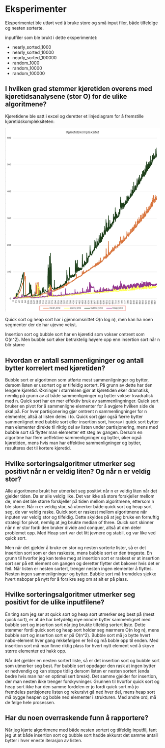 # Eksperimenter

Eksperimentet ble utført ved å bruke store og små input filer, både tilfeldige og nesten sorterte.

inputfiler som ble brukt i dette eksperimentet:
- nearly_sorted_1000
- nearly_sorted_10000
- nearly_sorted_100000
- random_1000
- random_10000
- random_100000

## I hvilken grad stemmer kjøretiden overens med kjøretidsanalysene (stor O) for de ulike algoritmene?

Kjøretidene ble satt i excel og deretter et linjediagram for å fremstille kjøretidskompleksiteten:

![graf](image-1.png)

Quick sort og heap sort har i gjennomsnittet O(n log n), men kan ha noen segmenter der de har ujevne vekst.

Insertion sort og bubble sort har en kjøretid som vokser omtrent som O(n^2). Men bubble sort øker betraktelig høyere opp enn insertion sort når n blir større

## Hvordan er antall sammenligninger og antall bytter korrelert med kjøretiden?

Bubble sort er algoritmen som utførte mest sammenligninger og bytter, dersom listen er usortert og er tilfeldig sortert. På grunn av dette har den lengere kjøretid. Økninger i størrelsen gjør at kjøretiden øker dramatisk, nemlig på grunn av at både sammenligninger og bytter vokser kvadratisk med n. Quick sort har en mer effektiv bruk av sammenlingninger. Quick sort bruker en pivot for å sammenligne elementer for å avgjøre hvilken side de skal på. For hver partisjonering gjør omtrent n sammenlingninger for n elementer, altså at listen deles i to. Quick sort gjør også færre bytter sammenlignet med bubble sort eller insertion sort, hvorav i quick sort bytter man elementer direkte til riktig del av listen under partisjonering, mens med bubble sort så flytter man elementer ett steg av gangen. Dersom en algoritme har flere ueffektive sammenligninger og bytter, øker også kjøretiden, mens hvis man har effektive sammenligninger og bytter, resulteres det til kortere kjøretid.

## Hvilke sorteringsalgoritmer utmerker seg positivt når n er veldig liten? Og når n er veldig stor?

Alle algoritmene brukt her utmerket seg positivt når n er veldig liten når det gjelder tiden. Da er alle veldig like. Det var ikke så store forskjeller mellom de, men det ble større forskjeller på tiden mellom algoritmene, ettersom n ble større. Når n er veldig stor, så utmerker både quick sort og heap sort seg, de var veldig raske. Quick sort er raskest mellom algoritmene når inputen var veldig stor og tilfeldig. Dette skyldes på at jeg bruke en fornuftig strategi for pivot, nemlig at jeg brukte median of three. Quick sort skinner når n er stor fordi den bruker divide and conquer, altså at den deler problemet opp. Med Heap sort var det litt jevnere og stabil, og var like ved quick sort. 

Men når det gjelder å bruke en stor og nesten sorterte lister, så er det insertion sort som er den raskeste, mens bubble sort er den tregeste. En grunn til hvorfor jeg kan tenke meg at insertion sort er raskest er at insertion sort ser på ett element om gangen og deretter flytter det bakover hvis det er feil. Når listen er nesten sortert, trenger nesten ingen elementer å flyttes. Nesten ingen sammenligninger og bytter. Bubble sort må fremdeles sjekke hvert nabopar på nytt for å forsikre seg om at alt er på plass. 

## Hvilke sorteringsalgoritmer utmerker seg positivt for de ulike inputfilene?

En ting som jeg ser at quick sort og heap sort utmerker seg best på (mest quick sort), er at de har betydelig mye mindre bytter sammenlignet med bubble sort og insertion sort når jeg brukte tilfeldig sortert liste. Dette stemmer fordi quick sort og heap sort holder seg nærmere O(n log n), mens bubble sort og insertion sort er på O(n^2). Bubble sort må jo bytte hvert nabo-element hver gang rekkefølgen er feil og må boble opp til enden. Med insertion sort må man finne riktig plass for hvert nytt element ved å skyve større elementer ett hakk opp.

Når det gjelder en nesten sortert liste, så er det insertion sort og bubble sort som utmerker seg best. For bubble sort oppdager den rask at ingen bytter er nødvendig og kan stoppe tidlig dersom listen er nesten sortert (enda bedre hvis man har en optimalisert break). Det samme gjelder for insertion, der man nesten ikke trenger forskyvninger. Grunnen til hvorfor quick sort og heap sort ikke har den samme fordelen er jo fordi quick sort må jo fremdeles partisjonere listen og rekursivt gå ned hver del, mens heap sort må bygge heapen og boble ned elementer i strukturen. Med andre ord, må de følge hele prosessen.

## Har du noen overraskende funn å rapportere?

Når jeg kjørte algoritmene med både nesten sortert og tilfeldig inputfil, fant jeg ut at både insertion sort og bubble sort hadde akkurat det samme antall bytter i hver eneste iterasjon av listen.